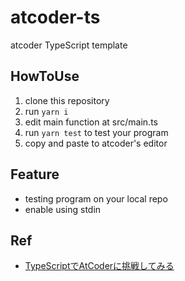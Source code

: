 # atcoder-ts
atcoder TypeScript template

## HowToUse
1. clone this repository
2. run `yarn i`
3. edit main function at src/main.ts
4. run `yarn test` to test your program
5. copy and paste to atcoder's editor

## Feature
- testing program on your local repo
- enable using stdin

## Ref
- [TypeScriptでAtCoderに挑戦してみる](https://qiita.com/pco2699/items/aa3a62fa9d0739f57a4a#readline%E3%83%A2%E3%82%B8%E3%83%A5%E3%83%BC%E3%83%AB%E3%82%92%E5%88%A9%E7%94%A8%E3%81%99%E3%82%8B)